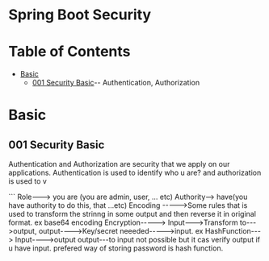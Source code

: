 
# Spring Boot Security
# Table of Contents
- [Basic](#basic)
  - [001 Security Basic](#001-security-basic)-- Authentication, Authorization
 
# Basic
## 001 Security Basic
<p>Authentication and Authorization are security that we apply on our applications. Authentication is used to identify who u are? and authorization is used to v</p>
```
Role---> you are (you are admin, user, ... etc)
Authority--> have(you have authority to do this, that ...etc)
Encoding ----->Some rules that is used to transform the strinng in some output and then reverse it in original format. ex base64 encoding
Encryption-----> Input--->Transform to--->output, output---->Key/secret neeeded----->input. ex 
HashFunction---> Input---->output  output---to input not possible but it cas verify output if u have input.
                prefered way of storing password is hash function.
                
```
